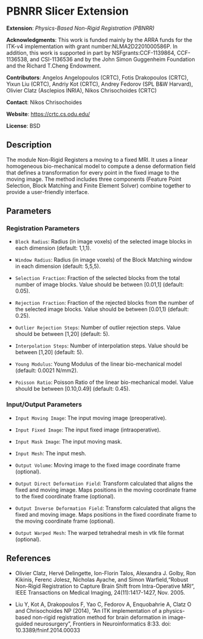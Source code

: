 # PBNRR Slicer Extension

**Extension**: *Physics-Based Non-Rigid Registration (PBNRR)*

**Acknowledgments**: This work is funded mainly by the ARRA funds for the ITK-v4 implementation with grant number:NLMA2D2201000586P. In addition, this work is supported in part by NSFgrants:CCF-1139864, CCF-1136538, and CSI-1136536 and by the John Simon Guggenheim Foundation and the Richard T.Cheng Endowment.

**Contributors**: Angelos Angelopoulos (CRTC), Fotis Drakopoulos (CRTC), Yixun Liu (CRTC), Andriy Kot (CRTC), Andrey Fedorov (SPL B&W Harvard), Olivier Clatz (Asclepios INRIA), Nikos Chrisochoides (CRTC)

**Contact**: Nikos Chrisochoides

**Website**: https://crtc.cs.odu.edu/

**License**: BSD


## Description
The module Non-Rigid Registers a moving to a fixed MRI. It uses a linear homogeneous bio-mechanical model to compute a dense deformation field that defines a transformation for every point in the fixed image to the moving image. The method includes three components (Feature Point Selection, Block Matching and Finite Element Solver) combine together to provide a user-friendly interface.

## Parameters
### Registration Parameters

* `Block Radius`: Radius (in image voxels) of the selected image   blocks in each dimension (default: 1,1,1).

* `Window Radius`: Radius (in image voxels) of the Block Matching window in each dimension (default: 5,5,5).

* `Selection Fraction`: Fraction of the selected blocks from the total number of image blocks. Value should be between [0.01,1] (default: 0.05).

* `Rejection Fraction`: Fraction of the rejected blocks from the number of the selected image blocks. Value should be between [0.01,1) (default: 0.25).

* `Outlier Rejection Steps`: Number of outlier rejection steps. Value should be between [1,20] (default: 5).

* `Interpolation Steps`: Number of interpolation steps. Value should be between [1,20] (default: 5).

* `Young Modulus`: Young Modulus of the linear bio-mechanical model (default: 0.0021 N/mm2).

* `Poisson Ratio`: Poisson Ratio of the linear bio-mechanical model. Value should be between [0.10,0.49] (default: 0.45).

### Input/Output Parameters

* `Input Moving Image`: The input moving image (preoperative).

* `Input Fixed Image`: The input fixed image (intraoperative).

* `Input Mask Image`: The input moving mask.

* `Input Mesh`: The input mesh.

* `Output Volume`: Moving image to the fixed image coordinate frame (optional).

* `Output Direct Deformation Field`: Transform calculated that aligns the fixed and moving image. Maps positions in the moving coordinate frame to the fixed coordinate frame (optional).

* `Output Inverse Deformation Field`: Transform calculated that aligns the fixed and moving image. Maps positions in the fixed coordinate frame to the moving coordinate frame (optional).

* `Output Warped Mesh`: The warped tetrahedral mesh in vtk file format (optional).

## References
* Olivier Clatz, Hervé Delingette, Ion-Florin Talos, Alexandra J. Golby, Ron Kikinis, Ferenc Jolesz, Nicholas Ayache, and Simon Warfield,“Robust Non-Rigid Registration to Capture Brain Shift from Intra-Operative MRI“, IEEE Transactions on Medical Imaging, 24(11):1417-1427, Nov. 2005.

* Liu Y, Kot A, Drakopoulos F, Yao C, Fedorov A, Enquobahrie A, Clatz O and Chrisochoides NP (2014), ”An ITK implementation of a physics-based non-rigid registration method for brain deformation in image-guided neurosurgery”, Frontiers in Neuroinformatics 8:33. doi: 10.3389/fninf.2014.00033
